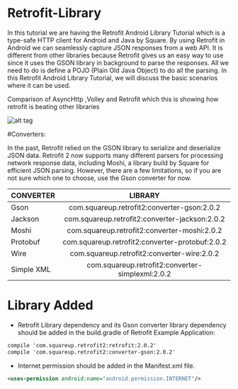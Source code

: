 # Retrofit-Library

In this tutorial we are having the Retrofit Android Library Tutorial which is a type-safe HTTP client for Android and Java by Square. By using Retrofit in Android we can seamlessly capture JSON responses from a web API. It is different from other libraries because Retrofit gives us an easy way to use since it uses the GSON library in background to parse the responses. All we need to do is define a POJO (Plain Old Java Object) to do all the parsing. In this Retrofit Android Library Tutorial, we will discuss the basic scenarios where it can be used.

 

Comparison of AsyncHttp ,Volley and Retrofit which this is showing how retrofit is beating other libraries

![alt tag](http://androidgifts.com/wp-content/uploads/2016/04/retrofit_speed-768x214.png)

#Converters:

In the past, Retrofit relied on the GSON library to serialize and deserialize JSON data. Retrofit 2 now supports many different parsers for processing network response data, including Moshi, a library build by Square for efficient JSON parsing. However, there are a few limitations, so if you are not sure which one to choose, use the Gson converter for now.

| CONVERTER  | LIBRARY |
| ------------- |:-------------:|
| Gson  | com.squareup.retrofit2:converter-gson:2.0.2 |
| Jackson  | com.squareup.retrofit2:converter-jackson:2.0.2 |
| Moshi | com.squareup.retrofit2:converter-moshi:2.0.2  |
| Protobuf  | com.squareup.retrofit2:converter-protobuf:2.0.2 |
| Wire  | com.squareup.retrofit2:converter-wire:2.0.2 |
| Simple XML | com.squareup.retrofit2:converter-simplexml:2.0.2 |

 

# Library Added
* Retrofit Library dependency and its Gson converter library dependency should be added in the build.gradle of Retrofit Example Application:

```xml
compile 'com.squareup.retrofit2:retrofit:2.0.2'
compile 'com.squareup.retrofit2:converter-gson:2.0.2'
```

* Internet permission should be added in the Manifest.xml file.
```xml
<uses-permission android:name="android.permission.INTERNET"/>
```
 
